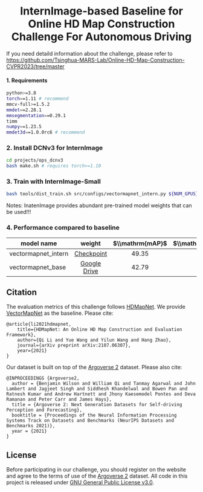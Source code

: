 <div id="top" align="center">

# InternImage-based Baseline for Online HD Map Construction Challenge For Autonomous Driving

</div>

If you need detaild information about the challenge, please refer
to https://github.com/Tsinghua-MARS-Lab/Online-HD-Map-Construction-CVPR2023/tree/master

#### 1. Requirements

```bash
python>=3.8
torch==1.11 # recommend
mmcv-full>=1.5.2
mmdet==2.28.1
mmsegmentation==0.29.1
timm
numpy==1.23.5
mmdet3d==1.0.0rc6 # recommend
```

### 2. Install DCNv3 for InternImage

```bash
cd projects/ops_dcnv3
bash make.sh # requires torch>=1.10
```

### 3. Train with InternImage-Small

```bash
bash tools/dist_train.sh src/configs/vectormapnet_intern.py ${NUM_GPUS}
```

Notes: InatenImage provides abundant pre-trained model weights that can be used!!!

### 4. Performance compared to baseline

| model name          |                                                      weight                                                       | $\\mathrm{mAP}$ | $\\mathrm{AP}\_{pc}$ | $\\mathrm{AP}\_{div}$ | $\\mathrm{AP}\_{bound}$ |
| ------------------- | :---------------------------------------------------------------------------------------------------------------: | :-------------: | :------------------: | :-------------------: | :---------------------: |
| vectormapnet_intern | [Checkpoint](https://github.com/OpenGVLab/InternImage/releases/download/track_model/vectormapnet_internimage.pth) |      49.35      |        45.05         |         56.78         |          46.22          |
| vectormapnet_base   |              [Google Drive](https://drive.google.com/file/d/16D1CMinwA8PG1sd9PV9_WtHzcBohvO-D/view)               |      42.79      |        37.22         |         50.47         |          40.68          |

## Citation

The evaluation metrics of this challenge follows [HDMapNet](https://arxiv.org/abs/2107.06307). We
provide [VectorMapNet](https://arxiv.org/abs/2206.08920) as the baseline. Please cite:

```
@article{li2021hdmapnet,
    title={HDMapNet: An Online HD Map Construction and Evaluation Framework},
    author={Qi Li and Yue Wang and Yilun Wang and Hang Zhao},
    journal={arXiv preprint arXiv:2107.06307},
    year={2021}
}
```

Our dataset is built on top of the [Argoverse 2](https://www.argoverse.org/av2.html) dataset. Please also cite:

```
@INPROCEEDINGS {Argoverse2,
  author = {Benjamin Wilson and William Qi and Tanmay Agarwal and John Lambert and Jagjeet Singh and Siddhesh Khandelwal and Bowen Pan and Ratnesh Kumar and Andrew Hartnett and Jhony Kaesemodel Pontes and Deva Ramanan and Peter Carr and James Hays},
  title = {Argoverse 2: Next Generation Datasets for Self-driving Perception and Forecasting},
  booktitle = {Proceedings of the Neural Information Processing Systems Track on Datasets and Benchmarks (NeurIPS Datasets and Benchmarks 2021)},
  year = {2021}
}
```

## License

Before participating in our challenge, you should register on the website and agree to the terms of use of
the [Argoverse 2](https://www.argoverse.org/av2.html) dataset. All code in this project is released
under [GNU General Public License v3.0](./LICENSE).

